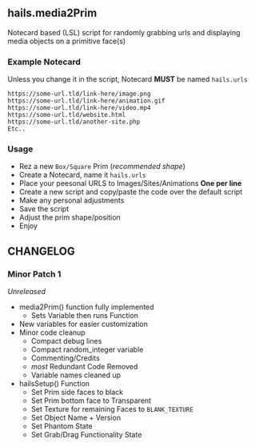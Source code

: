 ## hails.media2Prim

Notecard based (LSL) script for randomly grabbing urls and displaying media objects on a primitive face(s)

### Example Notecard

Unless you change it in the script, Notecard **MUST** be named `hails.urls`
```
https://some-url.tld/link-here/image.png
https://some-url.tld/link-here/animation.gif
https://some-url.tld/link-here/video.mp4
https://some-url.tld/website.html
https://some-url.tld/another-site.php
Etc..
```

### Usage

- Rez a new `Box/Square` Prim (*recommended shape*)
- Create a Notecard, name it `hails.urls`
- Place your peesonal URLS to Images/Sites/Animations **One per line**
- Create a new script and copy/paste the code over the default script
- Make any personal adjustments
- Save the script
- Adjust the prim shape/position
- Enjoy

## CHANGELOG

### Minor Patch 1
*Unreleased*

- media2Prim() function fully implemented
   - Sets Variable then runs Function
- New variables for easier customization
- Minor code cleanup
   - Compact debug lines
   - Compact random_integer variable
   - Commenting/Credits
   - *most* Redundant Code Removed
   - Variable names cleaned up
- hailsSetup() Function
   - Set Prim side faces to black
   - Set Prim bottom face to Transparent
   - Set Texture for remaining Faces to `BLANK_TEXTURE`
   - Set Object Name + Version
   - Set Phantom State
   - Set Grab/Drag Functionality State
